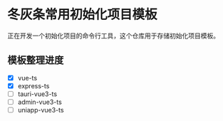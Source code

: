 # 冬灰条常用初始化项目模板

正在开发一个初始化项目的命令行工具，这个仓库用于存储初始化项目模板。

## 模板整理进度

- [x] vue-ts
- [x] express-ts
- [ ] tauri-vue3-ts
- [ ] admin-vue3-ts
- [ ] uniapp-vue3-ts
